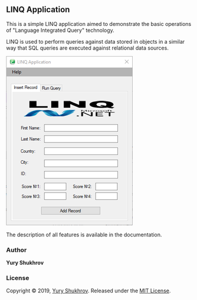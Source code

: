 ## LINQ Application ##

This is a simple LINQ application aimed to demonstrate the basic operations of "Language Integrated Query" technology.

LINQ is used to perform queries against  data stored in objects in a similar way that SQL queries are executed against relational data sources.


![](https://raw.githubusercontent.com/yuryshukhrov/linq-app/master/Demo/app.png)

The description of all features is available in the documentation.


### Author

**Yury Shukhrov**

### License

Copyright © 2019, [Yury Shukhrov](https://github.com/yuryshukhrov).
Released under the [MIT License](LICENSE).